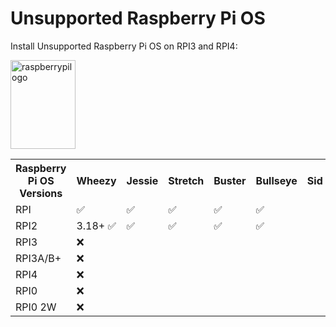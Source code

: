 <!DOCTYPE html>
<html>
<body>

<h1> Unsupported Raspberry Pi OS</h1>
<p>Install Unsupported Raspberry Pi OS on RPI3 and RPI4:</p>

<img src="https://www.raspberrypi.org/app/uploads/2018/03/RPi-Logo-Reg-SCREEN.png" alt="raspberrypilogo" width="104" height="142">

<table style="width:100%">
  <tr>
    <th>Raspberry Pi OS Versions</th>
    <th>Wheezy</th>
    <th>Jessie</th>
    <th>Stretch</th>
    <th>Buster</th>
    <th>Bullseye</th>
    <th>Sid</th>
  </tr>
  <tr>
    <td>RPI</td>
    <td>✅</td>
    <td>✅</td>
    <td>✅</td>
    <td>✅</td>
    <td>✅</td>
    <td></td>
  </tr>
  <tr>
    <td>RPI2</td>
    <td>3.18+ ✅</td>
    <td>✅</td>
    <td>✅</td>
    <td>✅</td>
    <td>✅</td>
  </tr>
  <tr>
    <td>RPI3</td>
    <td>❌</td>
    <td></td>
    <td></td>
    <td></td>
    <td></td>
  </tr>
  <tr>
    <td>RPI3A/B+</td>
    <td>❌</td>
    <td></td>
    <td></td>
    <td></td>
    <td></td>
  </tr>
  <tr>
    <td>RPI4</td>
    <td>❌</td>
    <td></td>
  </tr>
<tr>
    <td>RPI0</td>
    <td>❌</td>
    <td></td>
  </tr>
  <tr>
    <td>RPI0 2W</td>
    <td>❌</td>
    <td></td>
  </tr>
</table>

</body>
</html>


